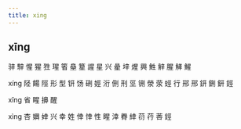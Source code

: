 ```yaml
---
title: xing
---
```


## xīng
骍
騂
惺
猩
狌
瑆
箵
皨
篂
謃
星
兴
曐
垶
煋
興
鮏
觪
腥
觲
鯹




xíng
陉
餳
陘
形
型
钘
饧
硎
娙
洐
侀
刑
巠
铏
滎
荥
蛵
行
郉
邢
鈃
鉶
銒
鋞












xǐng
省
睲
擤
醒





xìng
杏
嬹
婞
兴
幸
姓
倖
悻
性
睲
涬
臖
緈
葕
荇
莕
鋞
